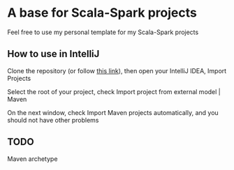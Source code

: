 # A base for Scala-Spark projects

Feel free to use my personal template for my Scala-Spark projects

## How to use in IntelliJ

Clone the repository (or follow [this link](http://kevinthompson.info/blog/2013/11/11/using-git-repos-as-project-templates.html)), then open your IntelliJ IDEA, Import Projects

Select the root of your project, check Import project from external model | Maven

On the next window, check Import Maven projects automatically, and you should not have other problems

## TODO

Maven archetype
